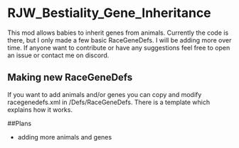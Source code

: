 # RJW_Bestiality_Gene_Inheritance
This mod allows babies to inherit genes from animals. Currently the code is there, but I only made a few basic RaceGeneDefs. I will be adding more over time. If anyone want to contribute or have any suggestions feel free to open an issue or contact me on discord.

## Making new RaceGeneDefs
If you want to add animals and/or genes you can copy and modify racegenedefs.xml in /Defs/RaceGeneDefs. There is a template which explains how it works. 

##Plans
- adding more animals and genes
